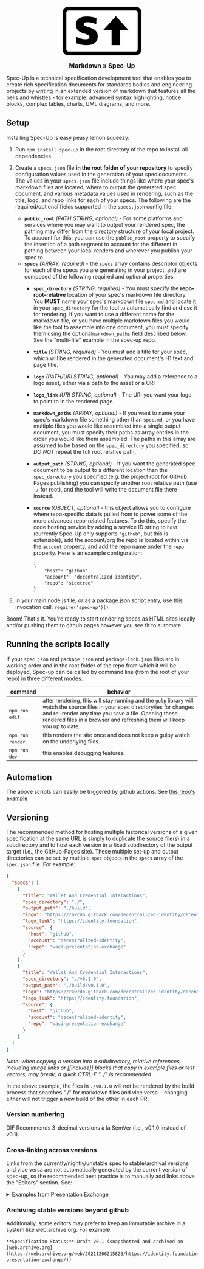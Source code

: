 

<p align="center">

<img src="./specup_logo.png">

<h3 style="display: block; margin: 0 auto; text-align: center;">Markdown » Spec-Up</h3>

</p>



Spec-Up is a technical specification development tool that enables you to create rich specification documents for standards bodies and engineering projects by writing in an extended version of markdown that features all the bells and whistles - for example: advanced syntax highlighting, notice blocks, complex tables, charts, UML diagrams, and more.

## Setup

Installing Spec-Up is easy peasy lemon squeezy:

1. Run `npm install spec-up` in the root directory of the repo to install all dependencies.
2. Create a `specs.json` file **in the root folder of your repository** to specify configuration values used in the generation of your spec documents. The values in your `specs.json` file include things like where your spec's markdown files are located, where to output the generated spec document, and various metadata values used in rendering, such as the title, logo, and repo links for each of your specs. The following are the required/optional fields supported in the `specs.json` config file:

    - **`public_root`** _(PATH STRING, optional)_ - For some platforms and services where you may want to output your rendered spec, the pathing may differ from the directory structure of your local project. To account for this, you can use the `public_root` property to specify the insertion of a path segment to account for the different in pathing between your local renders and wherever you publish your spec to.
    - **`specs`** _(ARRAY, required)_ - the `specs` array contains descriptor objects for each of the specs you are generating in your project, and are composed of the following required and optional properties:
        - **`spec_directory`** _(STRING, required)_ - You must specify the **repo-root-relative** location of your spec's markdown file directory. You ****MUST**** name your spec's markdown file `spec.md` and locate it in your `spec_directory` for the tool to automatically find and use it for rendering. If you want to use a different name for the markdown file, or you have multiple markdown files you would like the tool to assemble into one document, you must specify them using the optional`markdown_paths` field described below. See the "multi-file" example in the spec-up repo.
        - **`title`** _(STRING, required)_ - You must add a title for your spec, which will be rendered in the generated document's H1 text and page title.
        - **`logo`** _(PATH/URI STRING, optional)_ - You may add a reference to a logo asset, either via a path to the asset or a URI
        - **`logo_link`** _(URI STRING, optional)_ - The URI you want your logo to point to in the rendered page.
        - **`markdown_paths`** _(ARRAY, optional)_ - If you want to name your spec's markdown file something other than `spec.md`, or you have multiple files you would like assembled into a single output document, you must specify their paths as array entries in the order you would like them assembled. The paths in this array are assumed to be based on the `spec_directory` you specified, so _DO NOT_ repeat the full root relative path. 
        - **`output_path`** _(STRING, optional)_ - If you want the generated spec document to be output to a different location than the `spec_directory` you specified (e.g. the project root for GitHub Pages publishing) you can specify another root relative path (use `./` for root), and the tool will write the document file there instead.
        - **`source`** _(OBJECT, optional)_ - this object allows you to configure where repo-specific data is pulled from to power some of the more advanced repo-related features. To do this, specify the code hosting service by adding a service ID string to `host` (currently Spec-Up only supports `"github"`, but this is extensible), add the account/org the repo is located within via the `account` property, and add the repo name under the `repo` property. Here is an example configuration:

            ```
            {
                "host": "github",
                "account": "decentralized-identity",
                "repo": "sidetree"
            }
            ```
3. In your main node.js file, or as a package.json script entry, use this invocation call: `require('spec-up')()`

Boom! That's it. You're ready to start rendering specs as HTML sites locally and/or pushing them to github pages however you see fit to automate.

## Running the scripts locally

If your `spec.json` and `package.json` and `package-lock.json` files are in working order and in the root folder of the repo from which it will be deployed, Spec-up can be called by command line (from the root of your repo) in three different modes:

|command|behavior|
|---|---|
|`npm run edit`|after rendering, this will stay running and the `gulp` library will watch the source files in your spec directory/ies for changes and re-render any time you save a file. Opening these rendered files in a browser and refreshing them will keep you up to date.|
|`npm run render`|this renders the site once and does not keep a gulpy watch on the underlying files.|
|`npm run dev`|this enables debugging features.|

## Automation

The above scripts can easily be triggered by github actions.  See [this repo's example](https://github.com/decentralized-identity/spec-up/blob/master/.github/workflows/render-specs.yml)

## Versioning

The recommended method for hosting multiple historical versions of a given specification at the same URL is simply to duplicate the source file(s) in a subdirectory and to host each version in a fixed subdirectory of the output target (i.e., the GitHub-Pages site). These multiple set-up and output directories can be set by multiple `spec` objects in the `specs` array of the `spec.json` file. For example:

```json
{
  "specs": [
    {
      "title": "Wallet And Credential Interactions",
      "spec_directory": "./",
      "output_path": "./build",
      "logo": "https://rawcdn.githack.com/decentralized-identity/decentralized-identity.github.io/a3ca39717e440302d1fd99a796e7f00e1c42eb2d/images/logo-flat.svg",
      "logo_link": "https://identity.foundation",
      "source": {
        "host": "github",
        "account": "decentralized-identity",
        "repo": "waci-presentation-exchange"
      }
    },
    {
      "title": "Wallet And Credential Interactions",
      "spec_directory": "./v0.1.0",
      "output_path": "./build/v0.1.0",
      "logo": "https://rawcdn.githack.com/decentralized-identity/decentralized-identity.github.io/a3ca39717e440302d1fd99a796e7f00e1c42eb2d/images/logo-flat.svg",
      "logo_link": "https://identity.foundation",
      "source": {
        "host": "github",
        "account": "decentralized-identity",
        "repo": "waci-presentation-exchange"
      }
    }   
  ]
}
```
*Note: when copying a version into a subdirectory, relative references, including image links or [[include]] blocks that copy in example files or test vectors, may break; a quick CTRL-F "../" is recommended*

In the above example, the files in `./v0.1.0` will not be rendered by the build process that searches "./" for markdown files and vice versa-- changing either will not trigger a new build of the other in each PR.

### Version numbering

DIF Recommends 3-decimal versions à la SemVer (i.e., v0.1.0 instead of v0.1).

### Cross-linking across versions

Links from the currently/nightly/unstable spec to stable/archival versions and vice versa are not automatically generated by the current version of spec-up, so the recommended best practice is to manually add links above the "Editors" section.  See:

<details><summary>Examples from Presentation Exchange</summary>

Unstable version:
```
Presentation Exchange 2.0.0
==================

**Specification Status:** Working Group Draft

**Latest Draft:**
  [identity.foundation/presentation-exchange](https://identity.foundation/presentation-exchange)

**Ratified Versions:**
~ **v1.0.0** - [https://identity.foundation/presentation-exchange/spec/v1.0.0](https://identity.foundation/presentation-exchange/spec/v1.0.0)

```

Stable Version:
```
Presentation Exchange v1.0.0
==================

**Specification Status:** DIF Ratified Specification

**Latest Draft:**
  [identity.foundation/presentation-exchange](https://identity.foundation/presentation-exchange)
```
</details>

### Archiving stable versions beyond github

Additionally, some editors may prefer to keep an immutable archive in a system like web.archive.org.  For example:

```
**Specification Status:** Draft V0.1 (snapshotted and archived on [web.archive.org](https://web.archive.org/web/20211206215823/https://identity.foundation/waci-presentation-exchange/))
```
